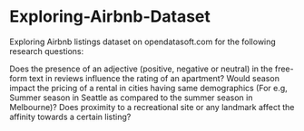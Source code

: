 # Exploring-Airbnb-Dataset

Exploring Airbnb listings dataset on opendatasoft.com for the following research questions:

Does the presence of an adjective (positive, negative or neutral) in the free-form text in reviews influence the rating of an apartment?
Would season impact the pricing of a rental in cities having same demographics (For e.g, Summer season in Seattle as compared to the summer season in Melbourne)?
Does proximity to a recreational site or any landmark affect the affinity towards a certain listing?
